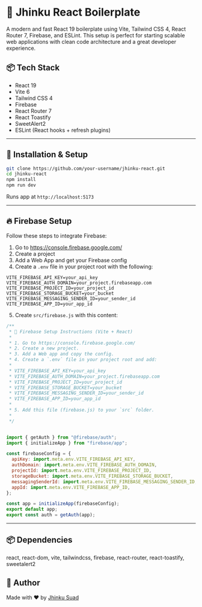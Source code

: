 # 🚀 Jhinku React Boilerplate

A modern and fast React 19 boilerplate using Vite, Tailwind CSS 4, React Router 7, Firebase, and ESLint. This setup is perfect for starting scalable web applications with clean code architecture and a great developer experience.

## 📦 Tech Stack

- React 19
- Vite 6
- Tailwind CSS 4
- Firebase
- React Router 7
- React Toastify
- SweetAlert2
- ESLint (React hooks + refresh plugins)

---

## 🧰 Installation & Setup

```bash
git clone https://github.com/your-username/jhinku-react.git
cd jhinku-react
npm install
npm run dev
```

Runs app at `http://localhost:5173`

---

## 🔥 Firebase Setup

Follow these steps to integrate Firebase:

1. Go to https://console.firebase.google.com/
2. Create a project
3. Add a Web App and get your Firebase config
4. Create a `.env` file in your project root with the following:

```
VITE_FIREBASE_API_KEY=your_api_key
VITE_FIREBASE_AUTH_DOMAIN=your_project.firebaseapp.com
VITE_FIREBASE_PROJECT_ID=your_project_id
VITE_FIREBASE_STORAGE_BUCKET=your_bucket
VITE_FIREBASE_MESSAGING_SENDER_ID=your_sender_id
VITE_FIREBASE_APP_ID=your_app_id
```

5. Create `src/firebase.js` with this content:

```js
/**
 * 🔧 Firebase Setup Instructions (Vite + React)
 *
 * 1. Go to https://console.firebase.google.com/
 * 2. Create a new project.
 * 3. Add a Web app and copy the config.
 * 4. Create a `.env` file in your project root and add:
 *
 * VITE_FIREBASE_API_KEY=your_api_key
 * VITE_FIREBASE_AUTH_DOMAIN=your_project.firebaseapp.com
 * VITE_FIREBASE_PROJECT_ID=your_project_id
 * VITE_FIREBASE_STORAGE_BUCKET=your_bucket
 * VITE_FIREBASE_MESSAGING_SENDER_ID=your_sender_id
 * VITE_FIREBASE_APP_ID=your_app_id
 *
 * 5. Add this file (firebase.js) to your `src` folder.
 *    
 */


import { getAuth } from "@firebase/auth";
import { initializeApp } from "firebase/app";

const firebaseConfig = {
  apiKey: import.meta.env.VITE_FIREBASE_API_KEY,
  authDomain: import.meta.env.VITE_FIREBASE_AUTH_DOMAIN,
  projectId: import.meta.env.VITE_FIREBASE_PROJECT_ID,
  storageBucket: import.meta.env.VITE_FIREBASE_STORAGE_BUCKET,
  messagingSenderId: import.meta.env.VITE_FIREBASE_MESSAGING_SENDER_ID,
  appId: import.meta.env.VITE_FIREBASE_APP_ID,
};

const app = initializeApp(firebaseConfig);
export default app;
export const auth = getAuth(app);

```
---

## 📦 Dependencies

react, react-dom, vite, tailwindcss, firebase, react-router, react-toastify, sweetalert2

## 👤 Author

Made with ❤️ by <a href="https://github.com/abdullahalsuad" target="_blank">Jhinku Suad</a>
